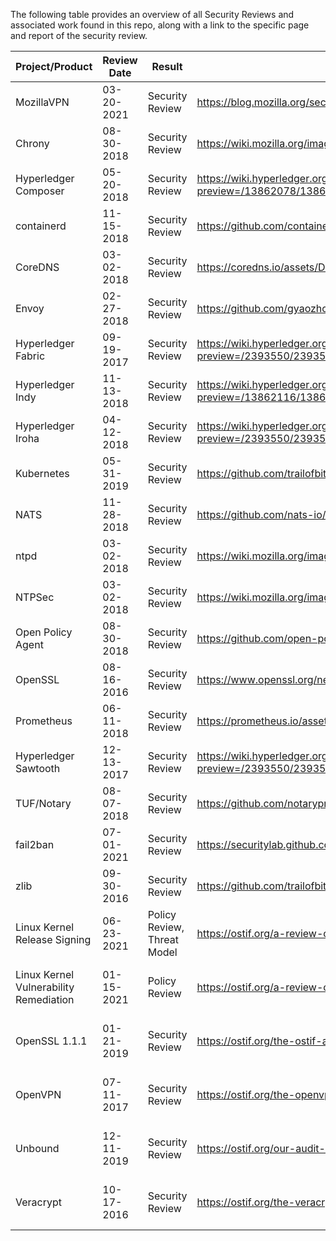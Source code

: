 The following table provides an overview of all Security Reviews and associated work found in this repo, along with a link to the specific page and report of the security review. 

| Project/Product                        | Review Date | Result                      | Link to Report                                                                                                                                                     | Funded By                               | Facilitated By                          | Reviewed By      |
|----------------------------------------|-------------|-----------------------------|--------------------------------------------------------------------------------------------------------------------------------------------------------------------|-----------------------------------------|-----------------------------------------|------------------|
| MozillaVPN                             | 03-20-2021  | Security Review             | https://blog.mozilla.org/security/files/2021/08/FVP-02-report.final_.pdf                                                                                           | Mozilla                                 | Mozilla                                 | Cure53           |
| Chrony                                 | 08-30-2018  | Security Review             | https://wiki.mozilla.org/images/e/e4/Chrony-report.pdf                                                                                                             | Linux Foundation                        | Core Infrastructure Initiative          | Cure53           |
| Hyperledger Composer                   | 05-20-2018  | Security Review             | https://wiki.hyperledger.org/display/HYP/Security+Code+Audits?preview=/13862078/13863945/MANAGEMENT_REPORT_Hyperledger_Composer_Linux_Foundation_May_2018_v1.0.pdf | Linux Foundation                        | Core Infrastructure Initiative          | Nettitude        |
| containerd                             | 11-15-2018  | Security Review             | https://github.com/containerd/containerd/blob/main/docs/SECURITY_AUDIT.pdf                                                                                         | Linux Foundation                        | Core Infrastructure Initiative          | Cure53           |
| CoreDNS                                | 03-02-2018  | Security Review             | https://coredns.io/assets/DNS-01-report.pdf                                                                                                                        | Linux Foundation                        | Core Infrastructure Initiative          | Cure53           |
| Envoy                                  | 02-27-2018  | Security Review             | https://github.com/gyaozhou/envoy-read/blob/main/docs/security/audit_cure53_2018.pdf                                                                               | Linux Foundation                        | Core Infrastructure Initiative          | Cure53           |
| Hyperledger Fabric                     | 09-19-2017  | Security Review             | https://wiki.hyperledger.org/display/HYP/Security+Code+Audits?preview=/2393550/2393585/management_report_linux_foundation_fabric_august_2017_v1.1.pdf              | Linux Foundation                        | Core Infrastructure Initiative          | Nettitude        |
| Hyperledger Indy                       | 11-13-2018  | Security Review             | https://wiki.hyperledger.org/display/HYP/Security+Code+Audits?preview=/13862116/13863948/MANAGEMENT_REPORT_Hyperledger_Indy_Linux_Foundation_2018-10-31_v1.0.pdf   | Linux Foundation                        | Core Infrastructure Initiative          | Nettitude        |
| Hyperledger Iroha                      | 04-12-2018  | Security Review             | https://wiki.hyperledger.org/display/HYP/Security+Code+Audits?preview=/2393550/2393592/management_report_linux_foundation_iroha_march_2018_v1.pdf                  | Linux Foundation                        | Core Infrastructure Initiative          | Nettitude        |
| Kubernetes                             | 05-31-2019  | Security Review             | https://github.com/trailofbits/audit-kubernetes/blob/master/reports/Kubernetes%20Security%20Review.pdf                                                             | Linux Foundation                        | Core Infrastructure Initiative          | Trail of Bits    |
| NATS                                   | 11-28-2018  | Security Review             | https://github.com/nats-io/nats-general/blob/master/reports/Cure53_NATS_Audit.pdf                                                                                  | Linux Foundation                        | Core Infrastructure Initiative          | Cure53           |
| ntpd                                   | 03-02-2018  | Security Review             | https://wiki.mozilla.org/images/e/ea/Ntp-report.pdf                                                                                                                | Linux Foundation                        | Core Infrastructure Initiative          | Cure53           |
| NTPSec                                 | 03-02-2018  | Security Review             | https://wiki.mozilla.org/images/1/10/Ntpsec-report.pdf                                                                                                             | Linux Foundation                        | Core Infrastructure Initiative          | Cure53           |
| Open Policy Agent                      | 08-30-2018  | Security Review             | https://github.com/open-policy-agent/opa/blob/main/SECURITY_AUDIT.pdf                                                                                              | Linux Foundation                        | Core Infrastructure Initiative          | Cure53           |
| OpenSSL                                | 08-16-2016  | Security Review             | https://www.openssl.org/news/secadv/20160922.txt                                                                                                                   | Linux Foundation                        | Core Infrastructure Initiative          | iSec Group       |
| Prometheus                             | 06-11-2018  | Security Review             | https://prometheus.io/assets/downloads/2018-06-11--cure53_security_audit.pdf                                                                                       | Linux Foundation                        | Core Infrastructure Initiative          | Cure53           |
| Hyperledger Sawtooth                   | 12-13-2017  | Security Review             | https://wiki.hyperledger.org/display/HYP/Security+Code+Audits?preview=/2393550/2393586/management_report_linux_foundation_sawtooth_december_2017_v1.0.pdf          | Linux Foundation                        | Core Infrastructure Initiative          | Nettitude        |
| TUF/Notary                             | 08-07-2018  | Security Review             | https://github.com/notaryproject/notary/blob/master/docs/resources/cure53_tuf_notary_audit_2018_08_07.pdf                                                          | Linux Foundation                        | Core Infrastructure Initiative          | Cure53           |
| fail2ban                               | 07-01-2021  | Security Review             | https://securitylab.github.com/research/Fail2exploit/                                                                                                              | Github Security Lab                     | Github Security Lab                     | Kevin Backhouse  |
| zlib                                   | 09-30-2016  | Security Review             | https://github.com/trailofbits/publications/blob/master/reviews/zlib.pdf                                                                                           | Mozilla                                 | Mozilla                                 | Trail of Bits    |
| Linux Kernel Release Signing           | 06-23-2021  | Policy Review, Threat Model | https://ostif.org/a-review-of-the-linux-kernels-release-signing-and-key-management-policies/                                                                       | Linux Foundation                        | Open Source Technology Improvement Fund | Trail of Bits    |
| Linux Kernel Vulnerability Remediation | 01-15-2021  | Policy Review               | https://ostif.org/a-review-of-the-linux-kernels-vulnerability-reporting-and-remediation/                                                                           | Linux Foundation                        | Open Source Technology Improvement Fund | Atredis Partners |
| OpenSSL 1.1.1                          | 01-21-2019  | Security Review             | https://ostif.org/the-ostif-and-quarkslab-audit-of-openssl-is-complete/                                                                                            | Open Source Technology Improvement Fund | Open Source Technology Improvement Fund | Quarkslab        |
| OpenVPN                                | 07-11-2017  | Security Review             | https://ostif.org/the-openvpn-2-4-0-audit-by-ostif-and-quarkslab-results/                                                                                          | Open Source Technology Improvement Fund | Open Source Technology Improvement Fund | Quarkslab        |
| Unbound                                | 12-11-2019  | Security Review             | https://ostif.org/our-audit-of-unbound-dns-by-x41-d-sec-full-results/                                                                                              | Open Source Technology Improvement Fund | Open Source Technology Improvement Fund | x41 D-Sec        |
| Veracrypt                              | 10-17-2016  | Security Review             | https://ostif.org/the-veracrypt-audit-results/                                                                                                                     | DuckDuckGo                              | Open Source Technology Improvement Fund | Quarkslab        |
